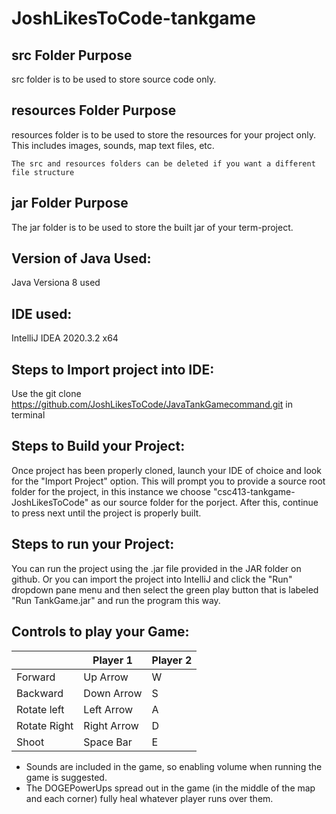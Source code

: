 # JoshLikesToCode-tankgame

## src Folder Purpose 
src folder is to be used to store source code only.

## resources Folder Purpose 
resources folder is to be used to store the resources for your project only. This includes images, sounds, map text files, etc.

`The src and resources folders can be deleted if you want a different file structure`

## jar Folder Purpose 
The jar folder is to be used to store the built jar of your term-project.

## Version of Java Used:
Java Versiona 8 used

## IDE used: 
IntelliJ IDEA 2020.3.2 x64

## Steps to Import project into IDE:
Use the git clone https://github.com/JoshLikesToCode/JavaTankGamecommand.git in terminal

## Steps to Build your Project:
Once project has been properly cloned, launch your IDE of choice and look for the "Import Project" option. This will prompt you to provide a source root folder for the project, in this instance we choose "csc413-tankgame-JoshLikesToCode" as our source folder for the porject. After this, continue to press next until the project is properly built.
 
## Steps to run your Project:
You can run the project using the .jar file provided in the JAR folder on github. Or you can import the project into IntelliJ and click the "Run" dropdown pane menu and then select the green play button that is labeled "Run TankGame.jar" and run the program this way.

## Controls to play your Game:

|               | Player 1     | Player 2 |
|---------------|--------------|----------|
|  Forward      | Up Arrow     |    W     |
|  Backward     | Down Arrow   |    S     |
|  Rotate left  | Left Arrow   |    A     |
|  Rotate Right | Right Arrow  |    D     |
|  Shoot        | Space Bar    |    E     |

<!-- you may add more controls if you need to. -->
- Sounds are included in the game, so enabling volume when running the game is suggested.
- The DOGEPowerUps spread out in the game (in the middle of the map and each corner) fully heal whatever player runs over them.
